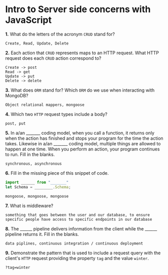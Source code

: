 # Intro to Server side concerns with JavaScript

**1.** What do the letters of the acronym `CRUD` stand for?
<!-- enter you answer in the space below -->
```
Create, Read, Update, Delete
```
**2.** Each action that `CRUD` represents maps to an HTTP request. What HTTP request does each `CRUD` action correspond to?
<!-- enter you answer in the space below -->
```
Create -> post
Read -> get
Update -> put
Delete -> delete
```
**3.** What does `ORM` stand for? Which `ORM` do we use when interacting with MongoDB?
<!-- enter you answer in the space below -->
```
Object relational mappers, mongoose
```
**4.** Which two `HTTP` request types include a body?
<!-- enter you answer in the space below -->
```
post, put
```

**5.** In a/an _______ coding model, when you call a function, it returns only when the action has finished and stops your program for the time the action takes. Likewise in a/an _______ coding model, multiple things are allowed to happen at one time. When you perform an action, your program continues to run.  Fill in the blanks.
<!-- enter you answer in the space below -->
```
synchronous, asynchronous
```

**6.** Fill in the missing piece of this snippet of code.
```js
import ______ from "_______"
let Schema = ________.Schema;
```
<!-- enter you answer in the space below -->
```
mongoose, mongoose, mongoose
```
**7.** What is middleware?
<!-- enter you answer in the space below -->
```
something that goes between the user and our database, to ensure  specific people have access to specific endpoints in our database
```

**8.** The ______ pipeline delivers information from the client while the ______ pipeline returns it. Fill in the blanks. 
<!-- enter you answer in the space below -->
```
data piplines, continuous integration / continuous deployment
```
**9.** 
Demonstrate the pattern that is used to include a request query with the client's `HTTP` request providing the property `tag` and the value `winter`.
<!-- enter you answer in the space below -->
```
?tag=winter
```